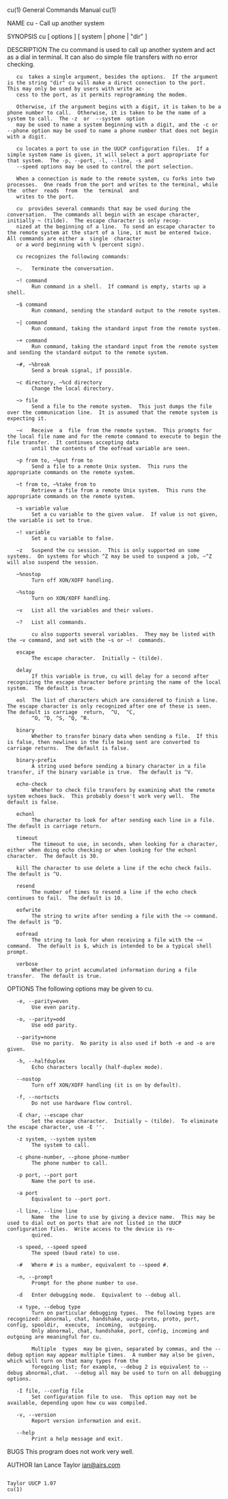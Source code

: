 cu(1)                                                                             General Commands Manual                                                                            cu(1)

NAME
       cu - Call up another system

SYNOPSIS
       cu [ options ] [ system | phone | "dir" ]

DESCRIPTION
       The cu command is used to call up another system and act as a dial in terminal.  It can also do simple file transfers with no error checking.

       cu  takes a single argument, besides the options.  If the argument is the string "dir" cu will make a direct connection to the port.  This may only be used by users with write ac‐
       cess to the port, as it permits reprogramming the modem.

       Otherwise, if the argument begins with a digit, it is taken to be a phone number to call.  Otherwise, it is taken to be the name of a system to call.  The -z  or  --system  option
       may be used to name a system beginning with a digit, and the -c or --phone option may be used to name a phone number that does not begin with a digit.

       cu locates a port to use in the UUCP configuration files.  If a simple system name is given, it will select a port appropriate for that system.  The -p, --port, -l, --line, -s and
       --speed options may be used to control the port selection.

       When a connection is made to the remote system, cu forks into two processes.  One reads from the port and writes to the terminal, while the  other  reads  from  the  terminal  and
       writes to the port.

       cu  provides several commands that may be used during the conversation.  The commands all begin with an escape character, initially ~ (tilde).  The escape character is only recog‐
       nized at the beginning of a line.  To send an escape character to the remote system at the start of a line, it must be entered twice.  All commands are either a  single  character
       or a word beginning with % (percent sign).

       cu recognizes the following commands:

       ~.   Terminate the conversation.

       ~! command
            Run command in a shell.  If command is empty, starts up a shell.

       ~$ command
            Run command, sending the standard output to the remote system.

       ~| command
            Run command, taking the standard input from the remote system.

       ~+ command
            Run command, taking the standard input from the remote system and sending the standard output to the remote system.

       ~#, ~%break
            Send a break signal, if possible.

       ~c directory, ~%cd directory
            Change the local directory.

       ~> file
            Send a file to the remote system.  This just dumps the file over the communication line.  It is assumed that the remote system is expecting it.

       ~<   Receive  a  file  from the remote system.  This prompts for the local file name and for the remote command to execute to begin the file transfer.  It continues accepting data
            until the contents of the eofread variable are seen.

       ~p from to, ~%put from to
            Send a file to a remote Unix system.  This runs the appropriate commands on the remote system.

       ~t from to, ~%take from to
            Retrieve a file from a remote Unix system.  This runs the appropriate commands on the remote system.

       ~s variable value
            Set a cu variable to the given value.  If value is not given, the variable is set to true.

       ~! variable
            Set a cu variable to false.

       ~z   Suspend the cu session.  This is only supported on some systems.  On systems for which ^Z may be used to suspend a job, ~^Z will also suspend the session.

       ~%nostop
            Turn off XON/XOFF handling.

       ~%stop
            Turn on XON/XOFF handling.

       ~v   List all the variables and their values.

       ~?   List all commands.

            cu also supports several variables.  They may be listed with the ~v command, and set with the ~s or ~!  commands.

       escape
            The escape character.  Initially ~ (tilde).

       delay
            If this variable is true, cu will delay for a second after recognizing the escape character before printing the name of the local system.  The default is true.

       eol  The list of characters which are considered to finish a line.  The escape character is only recognized after one of these is seen.  The default is carriage  return,  ^U,  ^C,
            ^O, ^D, ^S, ^Q, ^R.

       binary
            Whether to transfer binary data when sending a file.  If this is false, then newlines in the file being sent are converted to carriage returns.  The default is false.

       binary-prefix
            A string used before sending a binary character in a file transfer, if the binary variable is true.  The default is ^V.

       echo-check
            Whether to check file transfers by examining what the remote system echoes back.  This probably doesn't work very well.  The default is false.

       echonl
            The character to look for after sending each line in a file.  The default is carriage return.

       timeout
            The timeout to use, in seconds, when looking for a character, either when doing echo checking or when looking for the echonl character.  The default is 30.

       kill The character to use delete a line if the echo check fails.  The default is ^U.

       resend
            The number of times to resend a line if the echo check continues to fail.  The default is 10.

       eofwrite
            The string to write after sending a file with the ~> command.  The default is ^D.

       eofread
            The string to look for when receiving a file with the ~< command.  The default is $, which is intended to be a typical shell prompt.

       verbose
            Whether to print accumulated information during a file transfer.  The default is true.

OPTIONS
       The following options may be given to cu.

       -e, --parity=even
            Use even parity.

       -o, --parity=odd
            Use odd parity.

       --parity=none
            Use no parity.  No parity is also used if both -e and -o are given.

       -h, --halfduplex
            Echo characters locally (half-duplex mode).

       --nostop
            Turn off XON/XOFF handling (it is on by default).

       -f, --nortscts
            Do not use hardware flow control.

       -E char, --escape char
            Set the escape character.  Initially ~ (tilde).  To eliminate the escape character, use -E ''.

       -z system, --system system
            The system to call.

       -c phone-number, --phone phone-number
            The phone number to call.

       -p port, --port port
            Name the port to use.

       -a port
            Equivalent to --port port.

       -l line, --line line
            Name  the  line to use by giving a device name.  This may be used to dial out on ports that are not listed in the UUCP configuration files.  Write access to the device is re‐
            quired.

       -s speed, --speed speed
            The speed (baud rate) to use.

       -#   Where # is a number, equivalent to --speed #.

       -n, --prompt
            Prompt for the phone number to use.

       -d   Enter debugging mode.  Equivalent to --debug all.

       -x type, --debug type
            Turn on particular debugging types.  The following types are recognized: abnormal, chat, handshake, uucp-proto, proto, port, config, spooldir,  execute,  incoming,  outgoing.
            Only abnormal, chat, handshake, port, config, incoming and outgoing are meaningful for cu.

            Multiple  types  may be given, separated by commas, and the --debug option may appear multiple times.  A number may also be given, which will turn on that many types from the
            foregoing list; for example, --debug 2 is equivalent to --debug abnormal,chat.  --debug all may be used to turn on all debugging options.

       -I file, --config file
            Set configuration file to use.  This option may not be available, depending upon how cu was compiled.

       -v, --version
            Report version information and exit.

       --help
            Print a help message and exit.

BUGS
       This program does not work very well.

AUTHOR
       Ian Lance Taylor <ian@airs.com>

                                                                                     Taylor UUCP 1.07                                                                                cu(1)

